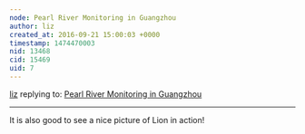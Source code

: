 ```yaml
---
node: Pearl River Monitoring in Guangzhou
author: liz
created_at: 2016-09-21 15:00:03 +0000
timestamp: 1474470003
nid: 13468
cid: 15469
uid: 7
---
```




[liz](../profile/liz) replying to: [Pearl River Monitoring in Guangzhou](../notes/shanlter/09-21-2016/pearl-river-monitoring-in-guangzhou)

----
It is also good to see a nice picture of Lion in action!